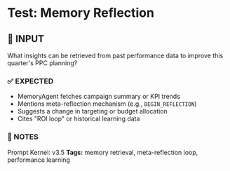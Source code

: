 # Test: Memory Reflection

## 💬 INPUT
What insights can be retrieved from past performance data to improve this quarter's PPC planning?

### ✅ EXPECTED
- MemoryAgent fetches campaign summary or KPI trends
- Mentions meta-reflection mechanism (e.g., `BEGIN_REFLECTION`)
- Suggests a change in targeting or budget allocation
- Cites "ROI loop" or historical learning data

### 🔁 NOTES
Prompt Kernel: v3.5
**Tags:** memory retrieval, meta-reflection loop, performance learning
